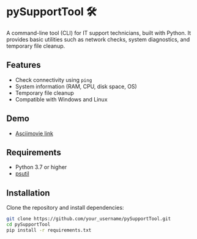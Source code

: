 # pySupportTool 🛠

A command-line tool (CLI) for IT support technicians, built with Python. It provides basic utilities such as network checks, system diagnostics, and temporary file cleanup.

## Features

-  Check connectivity using `ping`
-  System information (RAM, CPU, disk space, OS)
-  Temporary file cleanup
-  Compatible with Windows and Linux

## Demo

- [Asciimovie link](https://asciinema.org/a/rWHnLG5222szAEmIJvHavuZbS)

## Requirements

- Python 3.7 or higher
- [psutil](https://pypi.org/project/psutil/)

## Installation

Clone the repository and install dependencies:

```bash
git clone https://github.com/your_username/pySupportTool.git
cd pySupportTool
pip install -r requirements.txt
